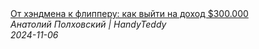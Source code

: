 <!--2024-11-06 15:00:03-->
<div class="yb">
  <a class="nodecor" href="/posts.html?rabota/ot_hendmena_k_flipperu_kak_vyjti_na_dohod_300_000">
    <img class="preview" data-videoid="2s70AVABsuw" src="https://i3.ytimg.com/vi/2s70AVABsuw/hqdefault.jpg" align="middle" alt="">
  </a>
  <div class="inlbl text">
    <a class="nodecor" href="/posts.html?rabota/ot_hendmena_k_flipperu_kak_vyjti_na_dohod_300_000">От хэндмена к флипперу: как выйти на доход $300.000</a><br>
    <i class="smaller2">Анатолий Полховский | HandyTeddy </i><br>
    <i class="smaller3">2024-11-06</i>
  </div>
</div>
